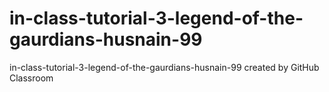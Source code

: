 # in-class-tutorial-3-legend-of-the-gaurdians-husnain-99
in-class-tutorial-3-legend-of-the-gaurdians-husnain-99 created by GitHub Classroom
